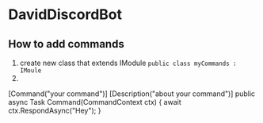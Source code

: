 # DavidDiscordBot

## How to add commands
1. create new class that extends IModule
`
    public class myCommands : IMoule
`  
2. 
  [Command("your command")]
  [Description("about your command")]
  public async Task Command(CommandContext ctx) {
    await ctx.RespondAsync("Hey");
  }
